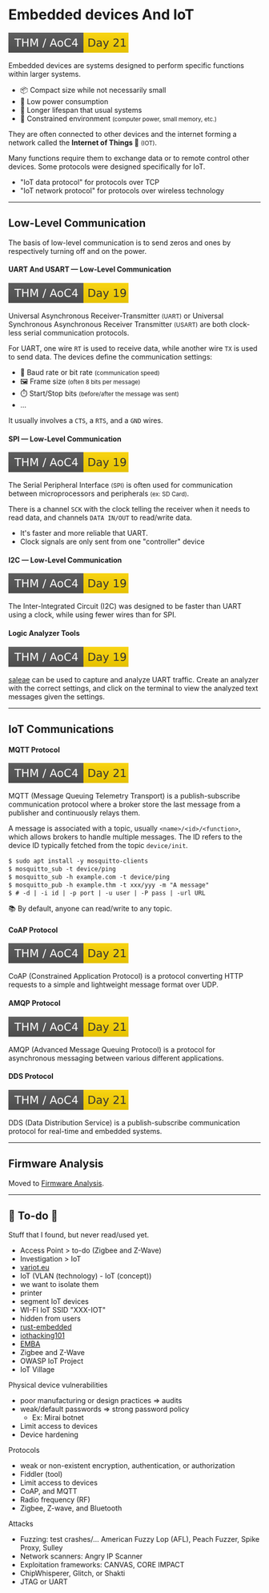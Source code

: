 # Embedded devices And IoT

[![adventofcyber4](../../../../cybersecurity/_badges/thm/adventofcyber4/day21.svg)](https://tryhackme.com/room/adventofcyber4)


<div class="row row-cols-lg-2"><div>

Embedded devices are systems designed to perform specific functions within larger systems.

* 📦 Compact size while not necessarily small 
* 🏡 Low power consumption
* 🧓 Longer lifespan that usual systems
* 🤖 Constrained environment <small>(computer power, small memory, etc.)</small>

They are often connected to other devices and the internet forming a network called the **Internet of Things 🤖** <small>(IOT)</small>.
</div><div>

Many functions require them to exchange data or to remote control other devices. Some protocols were designed specifically for IoT.

* "IoT data protocol" for protocols over TCP
* "IoT network protocol" for protocols over wireless technology
</div></div>

<hr class="sep-both">

## Low-Level Communication

<div class="row row-cols-lg-2"><div>

The basis of low-level communication is to send zeros and ones by respectively turning off and on the power.

#### UART And USART — Low-Level Communication

[![adventofcyber4](../../../../cybersecurity/_badges/thm/adventofcyber4/day19.svg)](https://tryhackme.com/room/adventofcyber4)

Universal Asynchronous Receiver-Transmitter <small>(UART)</small> or Universal Synchronous Asynchronous Receiver Transmitter <small>(USART)</small> are both clock-less serial communication protocols.

For UART, one wire `RT` is used to receive data, while another wire `TX` is used to send data. The devices define the communication settings:

* 🚗 Baud rate or bit rate <small>(communication speed)</small>
* 🖼️ Frame size <small>(often 8 bits per message)</small>
* ⏱️ Start/Stop bits <small>(before/after the message was sent)</small>
* ...

It usually involves a `CTS`, a `RTS`, and a `GND` wires.
</div><div>

#### SPI — Low-Level Communication

[![adventofcyber4](../../../../cybersecurity/_badges/thm/adventofcyber4/day19.svg)](https://tryhackme.com/room/adventofcyber4)

The Serial Peripheral Interface <small>(SPI)</small> is often used for communication between microprocessors and peripherals <small>(ex: SD Card)</small>.

There is a channel `SCK` with the clock telling the receiver when it needs to read data, and channels `DATA IN/OUT` to read/write data.

* It's faster and more reliable that UART.
* Clock signals are only sent from one "controller" device

#### I2C — Low-Level Communication

[![adventofcyber4](../../../../cybersecurity/_badges/thm/adventofcyber4/day19.svg)](https://tryhackme.com/room/adventofcyber4)

The Inter-Integrated Circuit (I2C) was designed to be faster than UART using a clock, while using fewer wires than for SPI.

#### Logic Analyzer Tools

[![adventofcyber4](../../../../cybersecurity/_badges/thm/adventofcyber4/day19.svg)](https://tryhackme.com/room/adventofcyber4)

[saleae](https://www.saleae.com/) can be used to capture  and analyze UART traffic. Create an analyzer with the correct settings, and click on the terminal to view the analyzed text messages given the settings.
</div></div>

<hr class="sep-both">

## IoT Communications

<div class="row row-cols-lg-2"><div>

#### MQTT Protocol

[![adventofcyber4](../../../../cybersecurity/_badges/thm/adventofcyber4/day21.svg)](https://tryhackme.com/room/adventofcyber4)

MQTT (Message Queuing Telemetry Transport) is a publish-subscribe communication protocol where a broker store the last message from a publisher and continuously relays them.

A message is associated with a topic, usually `<name>/<id>/<function>`, which allows brokers to handle multiple messages. The ID refers to the device ID typically fetched from the topic `device/init`.

```shell!
$ sudo apt install -y mosquitto-clients
$ mosquitto_sub -t device/ping
$ mosquitto_sub -h example.com -t device/ping
$ mosquitto_pub -h example.thm -t xxx/yyy -m "A message"
$ # -d | -i id | -p port | -u user | -P pass | -url URL 
```

📚 By default, anyone can read/write to any topic.
</div><div>

#### CoAP Protocol

[![adventofcyber4](../../../../cybersecurity/_badges/thm/adventofcyber4/day21.svg)](https://tryhackme.com/room/adventofcyber4)

CoAP (Constrained Application Protocol) is a protocol converting HTTP requests to a simple and lightweight message format over UDP. 

#### AMQP Protocol

[![adventofcyber4](../../../../cybersecurity/_badges/thm/adventofcyber4/day21.svg)](https://tryhackme.com/room/adventofcyber4)

AMQP (Advanced Message Queuing Protocol) is a protocol for asynchronous messaging between various different applications.

#### DDS Protocol

[![adventofcyber4](../../../../cybersecurity/_badges/thm/adventofcyber4/day21.svg)](https://tryhackme.com/room/adventofcyber4)

DDS (Data Distribution Service) is a publish-subscribe communication protocol for real-time and embedded systems.
</div></div>

<hr class="sep-both">

## Firmware Analysis

<div class="row row-cols-lg-2"><div>

Moved to [Firmware Analysis](/cybersecurity/purple-team/reverse/index.md#firmware-reversing-and-analysis).
</div><div>
</div></div>

<hr class="sep-both">

## 👻 To-do 👻

Stuff that I found, but never read/used yet.

<div class="row row-cols-lg-2"><div>

* Access Point > to-do (Zigbee and Z-Wave)
* Investigation > IoT
* [variot.eu](https://www.variot.eu/)
* IoT (VLAN (technology) - IoT (concept))
* we want to isolate them 
* printer 
* segment IoT devices
* WI-FI IoT SSID "XXX-IOT"
* hidden from users
* [rust-embedded](https://github.com/rust-embedded/rust-raspberrypi-OS-tutorials)
* [iothacking101](https://www.iothacking101.com/)
* [EMBA](https://github.com/e-m-b-a/emba)
* Zigbee and Z-Wave
* OWASP IoT Project
* IoT Village
</div><div>

Physical device vulnerabilities

* poor manufacturing or design practices => audits
* weak/default passwords => strong password policy
  * Ex: Mirai botnet
* Limit access to devices
* Device hardening

Protocols

* weak or non-existent encryption, authentication, or authorization
* Fiddler (tool)
* Limit access to devices
* CoAP, and MQTT
* Radio frequency (RF)
* Zigbee, Z-wave, and Bluetooth

Attacks

* Fuzzing: test crashes/... American Fuzzy Lop (AFL), Peach Fuzzer,  Spike Proxy, Sulley
* Network scanners: Angry IP Scanner
* Exploitation frameworks: CANVAS, CORE IMPACT
* ChipWhisperer, Glitch, or Shakti
* JTAG or UART
</div></div>